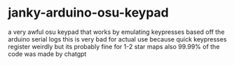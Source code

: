 # janky-arduino-osu-keypad
a very awful osu keypad that works by emulating keypresses based off the arduino serial logs
this is very bad for actual use because quick keypresses register weirdly but its probably fine for 1-2 star maps
also 99.99% of the code was made by chatgpt
